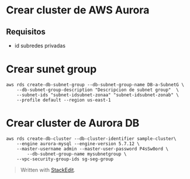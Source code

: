 
# Crear cluster de AWS Aurora 
## Requisitos 
- id subredes privadas 

# Crear sunet group 
``` console
aws rds create-db-subnet-group --db-subnet-group-name DB-a-SubnetG \
	--db-subnet-group-description "Descripcion de subnet group"  \
	--subnet-ids "subnet-idsubnet-zonaa" "subnet-idsubnet-zonab" \
	--profile default --region us-east-1
```


# Crear cluster de Aurora DB
``` console
aws rds create-db-cluster --db-cluster-identifier sample-cluster\
	--engine aurora-mysql --engine-version 5.7.12 \
	--master-username admin --master-user-password P4sSw0ord \
     	--db-subnet-group-name mysubnetgroup \
	--vpc-security-group-ids sg-seg-group
``` 
> Written with [StackEdit](https://stackedit.io/).
<!--stackedit_data:
eyJoaXN0b3J5IjpbLTE4MTEzMjM1MjRdfQ==
-->
